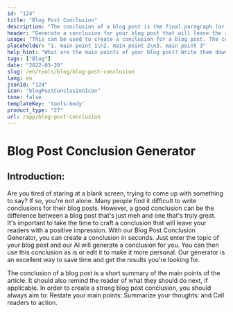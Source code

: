```yaml
---
id: "124"
title: "Blog Post Conclusion"
description: "The conclusion of a blog post is the final paragraph (or two) that wraps up the entire piece. It should restate the main points of the post, leave the reader with a final thought, and perhaps even include a call to action."
header: "Generate a conclusion for your blog post that will leave the reader with a final thought."
usage: "This can be used to create a conclusion for a blog post. The conclusion should restate the main points of the post, leave the reader with a final thought, and perhaps even include a call to action."
placeholder: "1. main point 1\n2. main point 2\n3. main point 3"
help_hint: "What are the main points of your blog post? Write them down and we'll turn it into a conclusion."
tags: ["Blog"]
date: "2022-03-28"
slug: /en/tools/blog/blog-post-conclusion
lang: en
jsonId: "124"
icon: "blogPostConclusionIcon"
tone: false
templateKey: 'tools-body'
product_type: "27"
url: /app/blog-post-conclusion
---
```


# Blog Post Conclusion Generator

## Introduction:

Are you tired of staring at a blank screen, trying to come up with something to say? If so, you're not alone. Many people find it difficult to write conclusions for their blog posts. However, a good conclusion can be the difference between a blog post that's just meh and one that's truly great. It's important to take the time to craft a conclusion that will leave your readers with a positive impression. With our Blog Post Conclusion Generator, you can create a conclusion in seconds. Just enter the topic of your blog post and our AI will generate a conclusion for you. You can then use this conclusion as is or edit it to make it more personal. Our generator is an excellent way to save time and get the results you're looking for.

The conclusion of a blog post is a short summary of the main points of the article. It should also remind the reader of what they should do next, if applicable. In order to create a strong blog post conclusion, you should always aim to:
Restate your main points: Summarize your thoughts: and Call readers to action.

